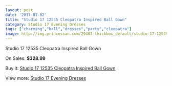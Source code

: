 ```yaml
---
layout: post
date: '2017-01-02'
title: "Studio 17 12535 Cleopatra Inspired Ball Gown"
category: Studio 17 Evening Dresses
tags: ["charming","ball","dresses","party","cleopatra"]
image: http://img.princessan.com/29463-thickbox_default/studio-17-12535-cleopatra-inspired-ball-gown.jpg
---
```

Studio 17 12535 Cleopatra Inspired Ball Gown

On Sales: **$328.99**
<a href="https://www.princessan.com/en/13468-studio-17-12535-cleopatra-inspired-ball-gown.html"><amp-img layout="responsive" width="600" height="600" src="//img.princessan.com/29463-thickbox_default/studio-17-12535-cleopatra-inspired-ball-gown.jpg" alt="Studio 17 12535 Cleopatra Inspired Ball Gown 0" /></a>
<a href="https://www.princessan.com/en/13468-studio-17-12535-cleopatra-inspired-ball-gown.html"><amp-img layout="responsive" width="600" height="600" src="//img.princessan.com/29464-thickbox_default/studio-17-12535-cleopatra-inspired-ball-gown.jpg" alt="Studio 17 12535 Cleopatra Inspired Ball Gown 1" /></a>

Buy it: [Studio 17 12535 Cleopatra Inspired Ball Gown](https://www.princessan.com/en/13468-studio-17-12535-cleopatra-inspired-ball-gown.html "Studio 17 12535 Cleopatra Inspired Ball Gown")

View more: [Studio 17 Evening Dresses](https://www.princessan.com/en/99- "Studio 17 Evening Dresses")